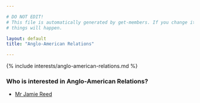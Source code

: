 ```yaml
---

# DO NOT EDIT!
# This file is automatically generated by get-members. If you change it, bad
# things will happen.

layout: default
title: "Anglo-American Relations"

---
```


{% include interests/anglo-american-relations.md %}

### Who is interested in Anglo-American Relations?


* [Mr Jamie Reed](members/mr-jamie-reed.html)
